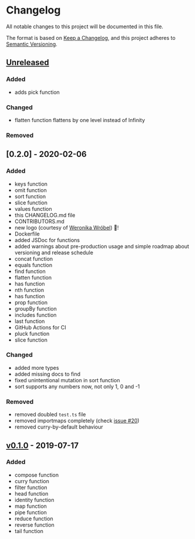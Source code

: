 # Changelog
All notable changes to this project will be documented in this file.

The format is based on [Keep a Changelog](https://keepachangelog.com/en/1.0.0/),
and this project adheres to [Semantic Versioning](https://semver.org/spec/v2.0.0.html).

## [Unreleased]
### Added
- adds pick function

### Changed
- flatten function flattens by one level instead of Infinity

### Removed

## [0.2.0] - 2020-02-06
### Added
- keys function
- omit function
- sort function
- slice function
- values function
- this CHANGELOG.md file
- CONTRIBUTORS.md
- new logo (courtesy of [Weronika Wróbel](https://www.behance.net/weronikawrobel)) 🎉!
- Dockerfile
- added JSDoc for functions
- added warnings about pre-production usage and simple roadmap about versioning and release schedule
- concat function
- equals function
- find function
- flatten function
- has function
- nth function
- has function
- prop function
- groupBy function
- includes function
- last function
- GitHub Actions for CI
- pluck function
- slice function

### Changed
- added more types
- added missing docs to find
- fixed unintentional mutation in sort function
- sort supports any numbers now, not only 1, 0 and -1

### Removed
- removed doubled `test.ts` file
- removed importmaps completely (check [issue #20](https://github.com/galkowskit/denofun/issues/20))
- removed curry-by-default behaviour

## [v0.1.0] - 2019-07-17
### Added
- compose function
- curry function
- filter function
- head function
- identity function
- map function
- pipe function
- reduce function
- reverse function
- tail function

[Unreleased]: https://github.com/galkowskit/denofun/compare/v0.2.0...HEAD
[v0.2.0]: https://github.com/galkowskit/denofun/compare/v0.1.0...v0.2.0
[v0.1.0]: https://github.com/galkowskit/denofun/releases/tag/v0.1.0